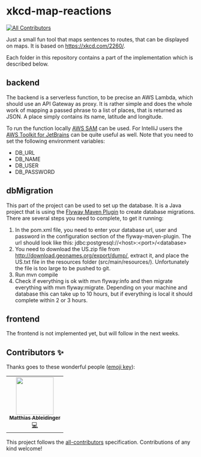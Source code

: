 # xkcd-map-reactions
<!-- ALL-CONTRIBUTORS-BADGE:START - Do not remove or modify this section -->
[![All Contributors](https://img.shields.io/badge/all_contributors-1-orange.svg?style=flat-square)](#contributors-)
<!-- ALL-CONTRIBUTORS-BADGE:END -->
Just a small fun tool that maps sentences to routes, that can be displayed on maps. It is based on https://xkcd.com/2260/. 

Each folder in this repository contains a part of the implementation which is described below. 

## backend
The backend is a serverless function, to be precise an AWS Lambda, which should use an API Gateway as proxy. It is rather simple and does the whole work of mapping a passed phrase to a list of places, that is returned as JSON. A place simply contains its name, latitude and longitude. 

To run the function locally [AWS SAM](https://docs.aws.amazon.com/serverless-application-model/latest/developerguide/serverless-test-and-debug.html) can be used. For IntelliJ users the [AWS Toolkit for JetBrains](https://docs.aws.amazon.com/toolkit-for-jetbrains/latest/userguide/welcome.html) can be quite useful as well. Note that you need to set the following environment variables:

* DB_URL	
* DB_NAME
* DB_USER
* DB_PASSWORD

## dbMigration
This part of the project can be used to set up the database. It is a Java project that is using the [Flyway Maven Plugin](https://flywaydb.org/getstarted/firststeps/maven) to create database migrations. There are several steps you need to complete, to get it running:

1. In the pom.xml file, you need to enter your database url, user and password in the configuration section of the flyway-maven-plugin. The url should look like this: jdbc:postgresql://\<host\>:\<port\>/\<database\>
2. You need to download the US.zip file from http://download.geonames.org/export/dump/, extract it, and place the US.txt file in the resources folder (src/main/resources/). Unfortunately the file is too large to be pushed to git.
3. Run mvn compile
4. Check if everything is ok with mvn flyway:info and then migrate everything with mvn flyway:migrate. Depending on your machine and database this can take up to 10 hours, but if everything is local it should complete within 2 or 3 hours.

## frontend
The frontend is not implemented yet, but will follow in the next weeks.

## Contributors ✨

Thanks goes to these wonderful people ([emoji key](https://allcontributors.org/docs/en/emoji-key)):

<!-- ALL-CONTRIBUTORS-LIST:START - Do not remove or modify this section -->
<!-- prettier-ignore-start -->
<!-- markdownlint-disable -->
<table>
  <tr>
    <td align="center"><a href="https://github.com/kadhonn"><img src="https://avatars3.githubusercontent.com/u/6959841?v=4" width="100px;" alt=""/><br /><sub><b>Matthias Ableidinger</b></sub></a><br /><a href="https://github.com/KatharinaSick/xkcd-map-reactions/commits?author=kadhonn" title="Code">💻</a></td>
  </tr>
</table>

<!-- markdownlint-enable -->
<!-- prettier-ignore-end -->
<!-- ALL-CONTRIBUTORS-LIST:END -->

This project follows the [all-contributors](https://github.com/all-contributors/all-contributors) specification. Contributions of any kind welcome!
